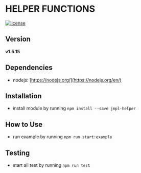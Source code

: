 # HELPER FUNCTIONS
[![license](https://img.shields.io/github/license/mashape/apistatus.svg)]()

## Version
**v1.5.15**

## Dependencies
* nodejs: [https://nodejs.org/](https://nodejs.org/en/)


## Installation
* install module by running `npm install --save jnpl-helper`


## How to Use
* run example by running `npm run start:example`


## Testing
* start all test by running `npm run test`
